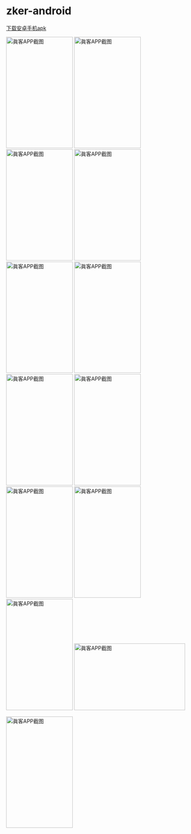 # zker-android

<a href="https://github.com/zker001/zker-android/blob/master/apk/zker.apk?raw=true">下载安卓手机apk</a>

<p>
<image src="https://raw.githubusercontent.com/zker001/zker-android/master/screenshots/01.jpg" alt="眞客APP截图" style="height:300px;width:180px"/>
<image src="https://raw.githubusercontent.com/zker001/zker-android/master/screenshots/03.jpg" alt="眞客APP截图" style="height:300px;width:180px"/>
<image src="https://raw.githubusercontent.com/zker001/zker-android/master/screenshots/04.jpg" alt="眞客APP截图" style="height:300px;width:180px"/>
<image src="https://raw.githubusercontent.com/zker001/zker-android/master/screenshots/05.jpg" alt="眞客APP截图" style="height:300px;width:180px"/>
<image src="https://raw.githubusercontent.com/zker001/zker-android/master/screenshots/06.jpg" alt="眞客APP截图" style="height:300px;width:180px"/>
<image src="https://raw.githubusercontent.com/zker001/zker-android/master/screenshots/07.jpg" alt="眞客APP截图" style="height:300px;width:180px"/>
<image src="https://raw.githubusercontent.com/zker001/zker-android/master/screenshots/08.jpg" alt="眞客APP截图" style="height:300px;width:180px"/>
<image src="https://raw.githubusercontent.com/zker001/zker-android/master/screenshots/09.jpg" alt="眞客APP截图" style="height:300px;width:180px"/>
<image src="https://raw.githubusercontent.com/zker001/zker-android/master/screenshots/10.jpg" alt="眞客APP截图" style="height:300px;width:180px"/>
<image src="https://raw.githubusercontent.com/zker001/zker-android/master/screenshots/11.jpg" alt="眞客APP截图" style="height:300px;width:180px"/>
<image src="https://raw.githubusercontent.com/zker001/zker-android/master/screenshots/12.jpg" alt="眞客APP截图" style="height:300px;width:180px"/>
<image src="https://raw.githubusercontent.com/zker001/zker-android/master/screenshots/02.jpg" alt="眞客APP截图" style="height:180px;width:300px"/>
</p>
<p>
<image src="https://raw.githubusercontent.com/zker001/zker-android/master/screenshots/13.jpg" alt="眞客APP截图" style="height:300px;width:180px"/>
</p>